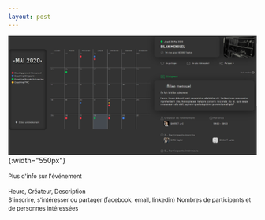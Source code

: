 ```yaml
---
layout: post
---
```


![calendar](images/calendarShow.jpg){:width="550px"}

<small>Plus d'info sur l'événement</small>

<small>Heure, Créateur, Description</small><br>
<small>S'inscrire, s'intéresser ou partager (facebook, email, linkedin)</small>
<small>Nombres de participants et de personnes intéressées</small>